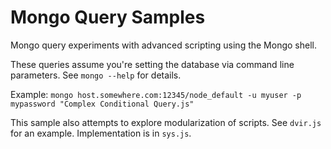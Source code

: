 # Mongo Query Samples

Mongo query experiments with advanced scripting using the Mongo shell.

These queries assume you're setting the database via command line parameters.  See `mongo --help` for details.

Example: `mongo host.somewhere.com:12345/node_default -u myuser -p mypassword "Complex Conditional Query.js"`

This sample also attempts to explore modularization of scripts. See `dvir.js` for an example.  Implementation is in `sys.js`.
